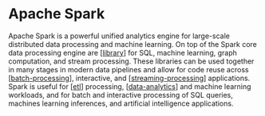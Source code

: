 # Apache Spark

Apache Spark is a powerful unified analytics engine for large-scale distributed data processing and machine learning. On top of the Spark core data processing engine are [[library]] for SQL, machine learning, graph computation, and stream processing. These libraries can be used together in many stages in modern data pipelines and allow for code reuse across [[batch-processing]], interactive, and [[streaming-processing]] applications. Spark is useful for [[etl]] processing, [[data-analytics]] and machine learning workloads, and for batch and interactive processing of SQL queries, machines learning inferences, and artificial intelligence applications.

[//begin]: # "Autogenerated link references for markdown compatibility"
[library]: ../software-engineering/library "Library"
[batch-processing]: batch-processing "Batch Processing"
[streaming-processing]: streaming-processing "Streaming Processing"
[etl]: etl "Extract, transform, load"
[data-analytics]: data-analytics "Data Analytics"
[//end]: # "Autogenerated link references"
